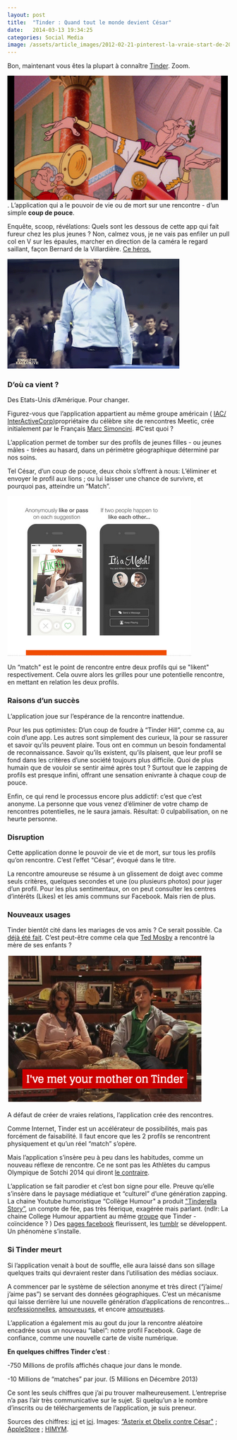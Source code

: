 ```yaml
---
layout: post
title:  "Tinder : Quand tout le monde devient César"
date:   2014-03-13 19:34:25
categories: Social Media
image: /assets/article_images/2012-02-21-pinterest-la-vraie-start-de-2012/pinterest-header.jpeg
---
```

<p class="intro"><span class="dropcap">B</span>on, maintenant vous êtes la plupart à connaître <a href="http://www.gotinder.com/">Tinder</a>. Zoom.</p>

![Source:](/assets/article_images/2014-03-13-tinder-quand-tout-le-monde-devient-cesar/tinder-article.png). L’application qui a le pouvoir de vie ou de mort sur une rencontre - d’un simple **coup de pouce**.

Enquête, scoop, révélations: Quels sont les dessous de cette app qui fait fureur chez les plus jeunes ? Non, calmez vous, je ne vais pas enfiler un pull col en V sur les épaules, marcher en direction de la caméra le regard saillant, façon Bernard de la Villardière. [Ce héros.](http://frenchjournalist.tumblr.com/)

![](/assets/article_images/2014-03-13-tinder-quand-tout-le-monde-devient-cesar/bernard.gif)

### D’où ca vient ?

Des Etats-Unis d’Amérique. Pour changer.

Figurez-vous que l’application appartient au même groupe américain ( [IAC/ InterActiveCorp](http://fr.wikipedia.org/wiki/IAC/InterActiveCorp))propriétaire du célèbre site de rencontres Meetic, crée initialement par le Français [Marc Simoncini](http://fr.wikipedia.org/wiki/Marc_Simoncini).
#C’est quoi ?

L’application permet de tomber sur des profils de jeunes filles - ou jeunes mâles - tirées au hasard, dans un périmètre géographique déterminé par nos soins.

Tel César, d’un coup de pouce, deux choix s’offrent à nous: L’éliminer et envoyer le profil aux lions ; ou lui laisser une chance de survivre, et pourquoi pas, atteindre un “Match”.

![](/assets/article_images/2014-03-13-tinder-quand-tout-le-monde-devient-cesar/tinder2image.png)

Un “match" est le point de rencontre entre deux profils qui se "likent" respectivement. Cela ouvre alors les grilles pour une potentielle rencontre, en mettant en relation les deux profils.

### Raisons d’un succès

L’application joue sur l’espérance de la rencontre inattendue.

Pour les pus optimistes: D’un coup de foudre à “Tinder Hill”, comme ca, au coin d’une app. Les autres sont simplement des curieux, là pour se rassurer et savoir qu’ils peuvent plaire. Tous ont en commun un besoin fondamental de reconnaissance. Savoir qu’ils existent, qu’ils plaisent, que leur profil se fond dans les critères d’une société toujours plus difficile. Quoi de plus humain que de vouloir se sentir aimé après tout ? Surtout que le zapping de profils est presque infini, offrant une sensation enivrante à chaque coup de pouce.

Enfin, ce qui rend le processus encore plus addictif: c’est que c’est anonyme. La personne que vous venez d’éliminer de votre champ de rencontres potentielles, ne le saura jamais. Résultat: 0 culpabilisation, on ne heurte personne.

### Disruption

Cette application donne le pouvoir de vie et de mort, sur tous les profils qu’on rencontre. C’est l’effet “César”, évoqué dans le titre.

La rencontre amoureuse se résume à un glissement de doigt avec comme seuls critères, quelques secondes et une (ou plusieurs photos) pour juger d’un profil. Pour les plus sentimentaux, on on peut consulter les centres d’intérêts (Likes) et les amis communs sur Facebook. Mais rien de plus.

### Nouveaux usages

Tinder bientôt cité dans les mariages de vos amis ? Ce serait possible. Ca [déjà été fait](https://twitter.com/Tinder/status/334020269897285633). C’est peut-être comme cela que [Ted Mosby](http://fr.wikipedia.org/wiki/How_I_Met_Your_Mother) a rencontré la mère de ses enfants ?

![](/assets/article_images/2014-03-13-tinder-quand-tout-le-monde-devient-cesar/himym.png)

A défaut de créer de vraies relations, l’application crée des rencontres.

Comme Internet, Tinder est un accélérateur de possibilités, mais pas forcément de faisabilité. Il faut encore que les 2 profils se rencontrent physiquement et qu’un réel “match” s’opère.

Mais l’application s’insère peu à peu dans les habitudes, comme un nouveau réflexe de rencontre. Ce ne sont pas les Athlètes du campus Olympique de Sotchi 2014 qui diront [le contraire](http://www.slate.fr/sports/83441/tinder-athletes-sotchi-rencontres-sexe).

L’application se fait parodier et c’est bon signe pour elle. Preuve qu’elle s’insère dans le paysage médiatique et “culturel” d’une génération zapping. La chaine Youtube humoristique “Collège Humour" a produit ["Tinderella Story”](https://www.youtube.com/watch?v=bLoRPielarA), un compte de fée, pas très féerique, exagérée mais parlant. (ndlr: La chaine College Humour appartient au même [groupe](http://fr.wikipedia.org/wiki/IAC/InterActiveCorp) que Tinder - coïncidence ? ) Des [pages facebook](https://www.facebook.com/tinderfunny) fleurissent, les [tumblr](http://tindersurprises.tumblr.com/) se développent. Un phénomène s’installe.

### Si Tinder meurt

Si l’application venait à bout de souffle, elle aura laissé dans son sillage quelques traits qui devraient rester dans l’utilisation des médias sociaux.

A commencer par le système de sélection anonyme et très direct (“j’aime/ j’aime pas”) se servant des données géographiques. C’est un mécanisme qui laisse derrière lui une nouvelle génération d’applications de rencontres… [professionnelles](http://www.getkudoz.com/), [amoureuses](http://www.independent.co.uk/life-style/gadgets-and-tech/news/revealr-tinderlike-dating-app-users-choose-voices-over-looks-9178478.html), et encore [amoureuses](http://hinge.co/).

L’application a également mis au gout du jour la rencontre aléatoire encadrée sous un nouveau “label”: notre profil Facebook. Gage de confiance, comme une nouvelle carte de visite numérique.

**En quelques chiffres Tinder c’est** :

-750 Millions de profils affichés chaque jour dans le monde.

-10 Millions de “matches” par jour. (5 Millions en Décembre 2013)

Ce sont les seuls chiffres que j’ai pu trouver malheureusement. L’entreprise n’a pas l’air très communicative sur le sujet. Si quelqu’un a le nombre d’inscrits ou de téléchargements de l’application, je suis preneur.

Sources des chiffres: [ici](http://www.businessinsider.com/tinder-growth-explodes-after-sochi-2014-2?IR=T) et [ici](http://marketingland.com/founders-whisper-tinder-75424).
Images: [“Asterix et Obelix contre César"](http://i1.imageban.ru/out/2011/06/05/1b42c5befc2245298244ba7fe8986faf.png) ; [AppleStore](https://itunes.apple.com/us/app/tinder/id547702041?mt=8) ; [HIMYM](https://www.youtube.com/watch?v=yOe4_kdqsmU).
